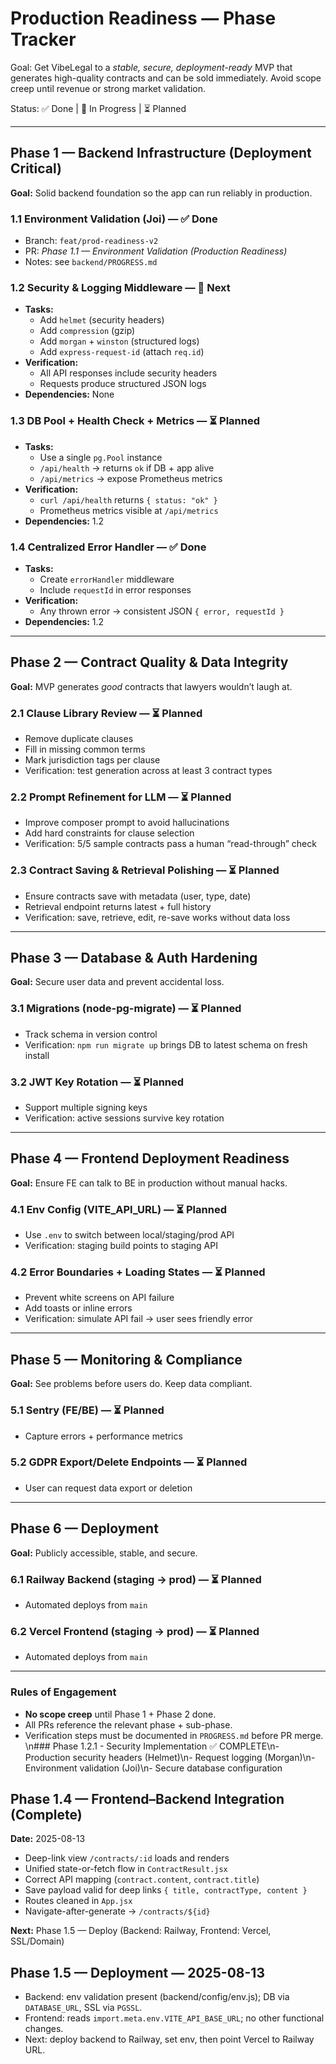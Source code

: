 # Production Readiness — Phase Tracker
Goal: Get VibeLegal to a *stable, secure, deployment-ready* MVP that generates high-quality contracts and can be sold immediately. Avoid scope creep until revenue or strong market validation.

Status: ✅ Done | 🚧 In Progress | ⏳ Planned

---

## Phase 1 — Backend Infrastructure (Deployment Critical)
**Goal:** Solid backend foundation so the app can run reliably in production.

### 1.1 Environment Validation (Joi) — ✅ Done
- Branch: `feat/prod-readiness-v2`
- PR: *Phase 1.1 — Environment Validation (Production Readiness)*
- Notes: see `backend/PROGRESS.md`

### 1.2 Security & Logging Middleware — 🚧 Next
- **Tasks:**
  - Add `helmet` (security headers)
  - Add `compression` (gzip)
  - Add `morgan` + `winston` (structured logs)
  - Add `express-request-id` (attach `req.id`)
- **Verification:**
  - All API responses include security headers
  - Requests produce structured JSON logs
- **Dependencies:** None

### 1.3 DB Pool + Health Check + Metrics — ⏳ Planned
- **Tasks:**
  - Use a single `pg.Pool` instance
  - `/api/health` → returns `ok` if DB + app alive
  - `/api/metrics` → expose Prometheus metrics
- **Verification:**
  - `curl /api/health` returns `{ status: "ok" }`
  - Prometheus metrics visible at `/api/metrics`
- **Dependencies:** 1.2

### 1.4 Centralized Error Handler — ✅ Done
- **Tasks:**
  - Create `errorHandler` middleware
  - Include `requestId` in error responses
- **Verification:**
  - Any thrown error → consistent JSON `{ error, requestId }`
- **Dependencies:** 1.2

---

## Phase 2 — Contract Quality & Data Integrity
**Goal:** MVP generates *good* contracts that lawyers wouldn’t laugh at.

### 2.1 Clause Library Review — ⏳ Planned
- Remove duplicate clauses
- Fill in missing common terms
- Mark jurisdiction tags per clause
- Verification: test generation across at least 3 contract types

### 2.2 Prompt Refinement for LLM — ⏳ Planned
- Improve composer prompt to avoid hallucinations
- Add hard constraints for clause selection
- Verification: 5/5 sample contracts pass a human “read-through” check

### 2.3 Contract Saving & Retrieval Polishing — ⏳ Planned
- Ensure contracts save with metadata (user, type, date)
- Retrieval endpoint returns latest + full history
- Verification: save, retrieve, edit, re-save works without data loss

---

## Phase 3 — Database & Auth Hardening
**Goal:** Secure user data and prevent accidental loss.

### 3.1 Migrations (node-pg-migrate) — ⏳ Planned
- Track schema in version control
- Verification: `npm run migrate up` brings DB to latest schema on fresh install

### 3.2 JWT Key Rotation — ⏳ Planned
- Support multiple signing keys
- Verification: active sessions survive key rotation

---

## Phase 4 — Frontend Deployment Readiness
**Goal:** Ensure FE can talk to BE in production without manual hacks.

### 4.1 Env Config (VITE_API_URL) — ⏳ Planned
- Use `.env` to switch between local/staging/prod API
- Verification: staging build points to staging API

### 4.2 Error Boundaries + Loading States — ⏳ Planned
- Prevent white screens on API failure
- Add toasts or inline errors
- Verification: simulate API fail → user sees friendly error

---

## Phase 5 — Monitoring & Compliance
**Goal:** See problems before users do. Keep data compliant.

### 5.1 Sentry (FE/BE) — ⏳ Planned
- Capture errors + performance metrics

### 5.2 GDPR Export/Delete Endpoints — ⏳ Planned
- User can request data export or deletion

---

## Phase 6 — Deployment
**Goal:** Publicly accessible, stable, and secure.

### 6.1 Railway Backend (staging → prod) — ⏳ Planned
- Automated deploys from `main`

### 6.2 Vercel Frontend (staging → prod) — ⏳ Planned
- Automated deploys from `main`

---

### Rules of Engagement
- **No scope creep** until Phase 1 + Phase 2 done.
- All PRs reference the relevant phase + sub-phase.
- Verification steps must be documented in `PROGRESS.md` before PR merge.
\n### Phase 1.2.1 - Security Implementation ✅ COMPLETE\n- Production security headers (Helmet)\n- Request logging (Morgan)\n- Environment validation (Joi)\n- Secure database configuration

## Phase 1.4 — Frontend–Backend Integration (Complete)
**Date:** 2025-08-13

- Deep-link view `/contracts/:id` loads and renders
- Unified state-or-fetch flow in `ContractResult.jsx`
- Correct API mapping (`contract.content`, `contract.title`)
- Save payload valid for deep links `{ title, contractType, content }`
- Routes cleaned in `App.jsx`
- Navigate-after-generate → `/contracts/${id}`

**Next:** Phase 1.5 — Deploy (Backend: Railway, Frontend: Vercel, SSL/Domain)

## Phase 1.5 — Deployment — 2025-08-13
- Backend: env validation present (backend/config/env.js); DB via `DATABASE_URL`, SSL via `PGSSL`.
- Frontend: reads `import.meta.env.VITE_API_BASE_URL`; no other functional changes.
- Next: deploy backend to Railway, set env, then point Vercel to Railway URL.
